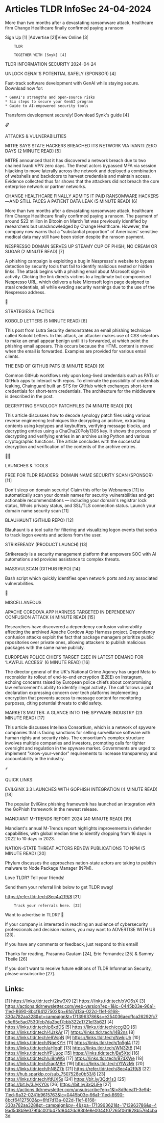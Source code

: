 # Articles TLDR InfoSec 24-04-2024

More than two months after a devastating ransomware attack, healthcare
firm Change Healthcare finally confirmed paying a ransom  

 Sign Up [1] |Advertise [2]|View Online [3] 

		TLDR

		TOGETHER WITH [Snyk] [4]

TLDR INFORMATION SECURITY 2024-04-24

 UNLOCK GENAI'S POTENTIAL SAFELY (SPONSOR) [4] 

 Fast-track software development with GenAI while staying secure.
Download now for:

	* GenAI's strengths and open-source risks
	* Six steps to secure your GenAI program
	* Guide to AI-empowered security tools

Transform development securely! Download Synk's guide [4]

🔓 

ATTACKS & VULNERABILITIES

 MITRE SAYS STATE HACKERS BREACHED ITS NETWORK VIA IVANTI ZERO DAYS (2
MINUTE READ) [5] 

 MITRE announced that it has discovered a network breach due to two
chained Ivanti VPN zero days. The threat actors bypassed MFA via
session hijacking to move laterally across the network and deployed a
combination of webshells and backdoors to harvest credentials and
maintain access. Evidence collected thus far shows that the attackers
did not breach the core enterprise network or partner networks. 

 CHANGE HEALTHCARE FINALLY ADMITS IT PAID RANSOMWARE HACKERS—AND
STILL FACES A PATIENT DATA LEAK (5 MINUTE READ) [6] 

 More than two months after a devastating ransomware attack,
healthcare firm Change Healthcare finally confirmed paying a ransom.
The payment of around $22 million in Bitcoin on March 1st was
previously identified by researchers but unacknowledged by Change
Healthcare. However, the company now warns that a "substantial
proportion" of Americans' sensitive medical data may still have been
stolen despite the ransom payment. 

 NESPRESSO DOMAIN SERVES UP STEAMY CUP OF PHISH, NO CREAM OR SUGAR (2
MINUTE READ) [7] 

 A phishing campaign is exploiting a bug in Nespresso's website to
bypass detection by security tools that fail to identify malicious
nested or hidden links. The attack begins with a phishing email about
Microsoft sign-in activity. Clicking the link directs victims to a
legitimate but compromised Nespresso URL, which delivers a fake
Microsoft login page designed to steal credentials, all while evading
security warnings due to the use of the Nespresso address. 

🧠 

STRATEGIES & TACTICS

 KOBOLD LETTERS (5 MINUTE READ) [8] 

 This post from Lutra Security demonstrates an email phishing
technique called Kobold Letters. In this attack, an attacker makes use
of CSS selectors to make an email appear benign until it is forwarded,
at which point the phishing email appears. This occurs because the
HTML content is moved when the email is forwarded. Examples are
provided for various email clients. 

 THE END OF GITHUB PATS (8 MINUTE READ) [9] 

 Common GitHub workflows rely upon long-lived credentials such as PATs
or GitHub apps to interact with repos. To eliminate the possibility of
credentials leaking, Chainguard built an STS for GitHub which
exchanges short-term credentials for short-term credentials. The
architecture for the middleware is described in the post. 

 DECRYPTING SYNOLOGY PATCHFILES (14 MINUTE READ) [10] 

 This article discusses how to decode synology patch files using
various reverse engineering techniques like decrypting an archive,
extracting contents using keytypes and keybuffers, verifying message
blocks, and decrypting entries using a ChaCha20Poly1305 key. It shows
the process of decrypting and verifying entries in an archive using
Python and various cryptographic functions. The article concludes with
the successful decryption and verification of the contents of the
archive entries. 

🧑‍💻 

LAUNCHES & TOOLS

 FREE FOR TLDR READERS: DOMAIN NAME SECURITY SCAN (SPONSOR) [11] 

 Don't sleep on domain security! Claim this offer by Webnames [11] to
automatically scan your domain names for security vulnerabilities and
get actionable recommendations — including your domain's registrar
lock status, Whois privacy status, and SSL/TLS connection status.
Launch your domain name security scan [11] 

 BLAUHAUNT (GITHUB REPO) [12] 

 Blauhaunt is a tool suite for filtering and visualizing logon events
that seeks to track logon events and actions from the user. 

 STRIKEREADY (PRODUCT LAUNCH) [13] 

 Strikeready is a security management platform that empowers SOC with
AI automations and provides assistance to complex threats. 

 MASSVULSCAN (GITHUB REPO) [14] 

 Bash script which quickly identifies open network ports and any
associated vulnerabilities. 

🎁 

MISCELLANEOUS

 APACHE CORDOVA APP HARNESS TARGETED IN DEPENDENCY CONFUSION ATTACK (4
MINUTE READ) [15] 

 Researchers have discovered a dependency confusion vulnerability
affecting the archived Apache Cordova App Harness project. Dependency
confusion attacks exploit the fact that package managers prioritize
public repositories over private ones, allowing attackers to publish
malicious packages with the same name publicly. 

 EUROPEAN POLICE CHIEFS TARGET E2EE IN LATEST DEMAND FOR ‘LAWFUL
ACCESS' (6 MINUTE READ) [16] 

 The director general of the UK's National Crime Agency has urged Meta
to reconsider its rollout of end-to-end encryption (E2EE) on
Instagram, echoing concerns raised by European police chiefs about
compromising law enforcement's ability to identify illegal activity.
The call follows a joint declaration expressing concern over tech
platforms implementing encryption that prevents access to message
content for monitoring purposes, citing potential threats to child
safety. 

 MARKETS MATTER: A GLANCE INTO THE SPYWARE INDUSTRY (23 MINUTE READ)
[17] 

 This article discusses Intellexa Consortium, which is a network of
spyware companies that is facing sanctions for selling surveillance
software with human rights and security risks. The consortium's
complex structure involves multiple companies and investors, prompting
calls for tighter oversight and regulation in the spyware market.
Governments are urged to implement "know-your-vendor" requirements to
increase transparency and accountability in the industry. 

⚡ 

QUICK LINKS

 EVILGINX 3.3 LAUNCHES WITH GOPHISH INTEGRATION (4 MINUTE READ) [18] 

 The popular EvilGinx phishing framework has launched an integration
with the GoPhish framework in the newest release. 

 MANDIANT M-TRENDS REPORT 2024 (40 MINUTE READ) [19] 

 Mandiant's annual M-Trends report highlights improvements in defender
capabilities, with global median time to identify dropping from 16
days in 2022 to 10 days in 2023. 

 NATION-STATE THREAT ACTORS RENEW PUBLICATIONS TO NPM (5 MINUTE READ)
[20] 

 Phylum discusses the approaches nation-state actors are taking to
publish malware to Node Package Manager (NPM). 

Love TLDR? Tell your friends!

 Send them your referral link below to get TLDR swag! 

 https://refer.tldr.tech/8ec4a2f9/8 [21] 

		Track your referrals here. [22]

Want to advertise in TLDR? 📰

 If your company is interested in reaching an audience of
cybersecurity professionals and decision makers, you may want to
ADVERTISE WITH US [23]. 

 If you have any comments or feedback, just respond to this email! 

Thanks for reading, 
Prasanna Gautam [24], Eric Fernandez [25] & Sammy Tbeile [26] 

If you don't want to receive future editions of TLDR Information
Security, please unsubscribe [27]. 

 

Links:
------
[1] https://links.tldr.tech/2kw3X9
[2] https://links.tldr.tech/xVO6sX
[3] https://actions.tldrnewsletter.com/web-version?ep=1&lc=0445b03e-96a1-11ed-8690-8bcf64127502&p=6fd7d13a-022d-11ef-8168-330a782aa328&pt=campaign&t=1713963786&s=e254036aecffca26292fc7c5e65c5ad7530fcb7da2bef7cbb322e1721ef3b621
[4] https://links.tldr.tech/p6xdDS
[5] https://links.tldr.tech/ccgl2Q
[6] https://links.tldr.tech/4JzkAr
[7] https://links.tldr.tech/l4B2ns
[8] https://links.tldr.tech/e6VspN
[9] https://links.tldr.tech/NwkjUh
[10] https://links.tldr.tech/NqeKYH
[11] https://links.tldr.tech/1p5gl4
[12] https://links.tldr.tech/aHlgqF
[13] https://links.tldr.tech/WN32tB
[14] https://links.tldr.tech/fPUuoz
[15] https://links.tldr.tech/Be5Xtd
[16] https://links.tldr.tech/ul8mWS
[17] https://links.tldr.tech/B7dXWe
[18] https://links.tldr.tech/5aqM8H
[19] https://links.tldr.tech/YlWzMr
[20] https://links.tldr.tech/hN8Z7b
[21] https://refer.tldr.tech/8ec4a2f9/8
[22] https://hub.sparklp.co/sub_7507528e0b53/8
[23] https://links.tldr.tech/fdUX5s
[24] https://bit.ly/3Qdt1s3
[25] https://bit.ly/3JyKY0s
[26] https://bit.ly/3xQLiFe
[27] https://actions.tldrnewsletter.com/unsubscribe?ep=1&l=8d9cea11-3e94-11ed-9a32-0241b9615763&lc=0445b03e-96a1-11ed-8690-8bcf64127502&p=6fd7d13a-022d-11ef-8168-330a782aa328&pt=campaign&pv=4&spa=1713963621&t=1713963786&s=49ad5d8b9e079f4c001b47fd9442dd83bfe8e0044f07265f061928b5764cba3d